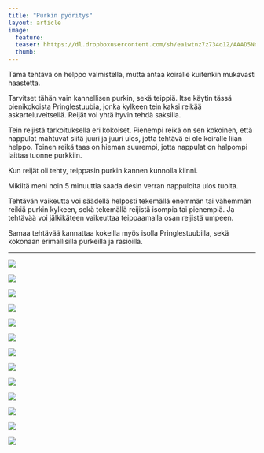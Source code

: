 ```yaml
---
title: "Purkin pyöritys"
layout: article
image:
  feature:
  teaser: hhttps://dl.dropboxusercontent.com/sh/ea1wtnz7z734o12/AAAD5NoXpaHrmr2FCkpgS3Spa/aktivointi/purkin-pyoritys/DSC55886%20-%20Copy-245px.jpg
  thumb:
---
```


Tämä tehtävä on helppo valmistella, mutta antaa koiralle kuitenkin mukavasti haastetta. 

Tarvitset tähän vain kannellisen purkin, sekä teippiä. Itse käytin tässä pienikokoista Pringlestuubia, jonka kylkeen tein kaksi reikää askarteluveitsellä. Reijät voi yhtä hyvin tehdä saksilla.

Tein reijistä tarkoituksella eri kokoiset. Pienempi reikä on sen kokoinen, että nappulat mahtuvat siitä juuri ja juuri ulos, jotta tehtävä ei ole koiralle liian helppo. Toinen reikä taas on hieman suurempi, jotta nappulat on halpompi laittaa tuonne purkkiin.

Kun reijät oli tehty, teippasin purkin kannen kunnolla kiinni.

Mikiltä meni noin 5 minuuttia saada desin verran nappuloita ulos tuolta.

Tehtävän vaikeutta voi säädellä helposti tekemällä enemmän tai vähemmän reikiä purkin kylkeen, sekä tekemällä reijistä isompia tai pienempiä. Ja tehtävää voi jälkikäteen vaikeuttaa teippaamalla osan reijistä umpeen.

Samaa tehtävää kannattaa kokeilla myös isolla Pringlestuubilla, sekä kokonaan erimallisilla purkeilla ja rasioilla.

---

[![](https://dl.dropboxusercontent.com/sh/ea1wtnz7z734o12/AABFmqCzcxvueGoTSqmsJYnRa/aktivointi/purkin-pyoritys/DSC55878-800px.jpg)](https://dl.dropboxusercontent.com/sh/ea1wtnz7z734o12/AAAAtuY3-H-Dh8OjFTT_3G3ia/aktivointi/purkin-pyoritys/DSC55878.jpg)

[![](https://dl.dropboxusercontent.com/sh/ea1wtnz7z734o12/AAATOnfPT1moA9kyDCXreK3ia/aktivointi/purkin-pyoritys/DSC55886%20-%20Copy-800px.jpg)](https://dl.dropboxusercontent.com/sh/ea1wtnz7z734o12/AAC-jlB3_hkfaBjw2KSvGjCia/aktivointi/purkin-pyoritys/DSC55886%20-%20Copy.jpg)

[![](https://dl.dropboxusercontent.com/sh/ea1wtnz7z734o12/AAC9f0blx2aUS9x7zfC_9kx6a/aktivointi/purkin-pyoritys/DSC55887-800px.jpg)](https://dl.dropboxusercontent.com/sh/ea1wtnz7z734o12/AABy6RC-MQUz319lm01S2UU6a/aktivointi/purkin-pyoritys/DSC55887.jpg)

[![](https://dl.dropboxusercontent.com/sh/ea1wtnz7z734o12/AABUOAcMtei4WkOiQU3kK5FSa/aktivointi/purkin-pyoritys/DSC55948-800px.jpg)](https://dl.dropboxusercontent.com/sh/ea1wtnz7z734o12/AAC0v2DH8TiL-rC00znNfl79a/aktivointi/purkin-pyoritys/DSC55948.jpg)

[![](https://dl.dropboxusercontent.com/sh/ea1wtnz7z734o12/AACMLBxCX2MnuH-R1V6vRfhRa/aktivointi/purkin-pyoritys/DSC55950-800px.jpg)](https://dl.dropboxusercontent.com/sh/ea1wtnz7z734o12/AABOXyGPkmwyLPpLG4_YPtBQa/aktivointi/purkin-pyoritys/DSC55950.jpg)

[![](https://dl.dropboxusercontent.com/sh/ea1wtnz7z734o12/AACHox_Z9c2_CmffEa1JRj6Oa/aktivointi/purkin-pyoritys/DSC55953-800px.jpg)](https://dl.dropboxusercontent.com/sh/ea1wtnz7z734o12/AAD2SPi0g9dW-zAHIXz9oDa1a/aktivointi/purkin-pyoritys/DSC55953.jpg)

[![](https://dl.dropboxusercontent.com/sh/ea1wtnz7z734o12/AACaMeQruP4jUmrAerrgE73Wa/aktivointi/purkin-pyoritys/DSC55875-800px.jpg)](https://dl.dropboxusercontent.com/sh/ea1wtnz7z734o12/AACJONiPPqJP6ip6hnPKjZE4a/aktivointi/purkin-pyoritys/DSC55875.jpg)

[![](https://dl.dropboxusercontent.com/sh/ea1wtnz7z734o12/AABd1f_P0V0F0RTYVNyaFRe7a/aktivointi/purkin-pyoritys/DSC57567_-800px.jpg)](https://dl.dropboxusercontent.com/sh/ea1wtnz7z734o12/AACTCOPHKGznqsweuBJX2gVna/aktivointi/purkin-pyoritys/DSC57567_.jpg)

[![](https://dl.dropboxusercontent.com/sh/ea1wtnz7z734o12/AABAHOEoPtdzsySBpqsLkcCia/aktivointi/purkin-pyoritys/DSC57603-800px.jpg)](https://dl.dropboxusercontent.com/sh/ea1wtnz7z734o12/AADPUfx3hLyHd-COEaEYEbtLa/aktivointi/purkin-pyoritys/DSC57603.jpg)

[![](https://dl.dropboxusercontent.com/sh/ea1wtnz7z734o12/AADy9oVD19sp7T8QWlUUyFK0a/aktivointi/purkin-pyoritys/DSC57612-800px.jpg)](https://dl.dropboxusercontent.com/sh/ea1wtnz7z734o12/AABsK3Bj2K5wO_QT5IqFwHo_a/aktivointi/purkin-pyoritys/DSC57612.jpg)

[![](https://dl.dropboxusercontent.com/sh/ea1wtnz7z734o12/AAALAKETdI5H1pSwE1T4sSGga/aktivointi/purkin-pyoritys/DS03785-800px.jpg)](https://dl.dropboxusercontent.com/sh/ea1wtnz7z734o12/AAApSvsHREp56R8w-fv7Tj6Za/aktivointi/purkin-pyoritys/DS03785.jpg)

[![](https://dl.dropboxusercontent.com/sh/ea1wtnz7z734o12/AACAXT03VxL97vid77KNUVWca/aktivointi/purkin-pyoritys/DS03809-800px.jpg)](https://dl.dropboxusercontent.com/sh/ea1wtnz7z734o12/AAD0ct-k6-l_Ex__92qFyEc0a/aktivointi/purkin-pyoritys/DS03809.jpg)

[![](https://dl.dropboxusercontent.com/sh/ea1wtnz7z734o12/AAA0OsU-T9V8IC1tNQHDnppda/aktivointi/purkin-pyoritys/DS03811-800px.jpg)](https://dl.dropboxusercontent.com/sh/ea1wtnz7z734o12/AAA658wJdJqJkBa-JAo3qpKWa/aktivointi/purkin-pyoritys/DS03811.jpg)
